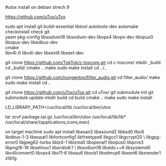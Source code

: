 #utox install on debian strech 9

https://github.com/uTox/uTox

sudo apt install git build-essential libtool autotools-dev automake checkinstall check git \
                             yasm pkg-config libsodium18 libsodium-dev libvpx4 libvpx-dev libopus0 libopus-dev libedbus-dev \
                             cmake \
                             libv4l-0 libv4l-dev libxext6 libxext-dev
                             
git clone https://github.com/TokTok/c-toxcore.git
cd c-toxcore/
mkdir _build
cd _build/
cmake ..
make
sudo make install
cd ../..

git clone https://github.com/irungentoo/filter_audio.git
cd filter_audio/
make
sudo make install
cd ..

git clone https://github.com/uTox/uTox.git
cd uTox/
git submodule init
git submodule update
mkdir build
cd build
cmake ..
make
sudo make install

LD_LIBRARY_PATH=/usr/local/lib /usr/local/bin/utox

tar zcvf package.tar.gz /usr/local/bin/utox /usr/local/lib/lib* /usr/local/share/{applications,icons,man}

on target machine
sudo apt install libasan3 libasound2 libbsd0 libc6 libdbus-1-3 libexpat1 libfontconfig1 libfreetype6 libgcc1 libgcrypt20 \ 
                             libgpg-error0 libjpeg62-turbo liblz4-1 liblzma5 libopenal1 libopus0 libpcre3 libpng16-16 libselinux1 libsndio6.1 \ 
                             libsodium18 libstdc++6 libsystemd0 libv4lconvert0 libvpx4 libx11-6 libxau6 libxcb1 libxdmcp6 libxext6 libxrender1 zlib1g
                             
                             
